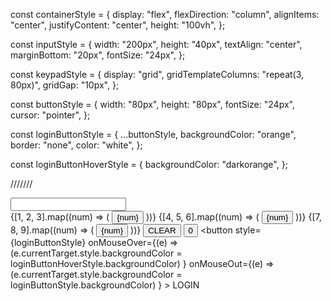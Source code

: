 const containerStyle = {
    display: "flex",
    flexDirection: "column",
    alignItems: "center",
    justifyContent: "center",
    height: "100vh",
  };

  const inputStyle = {
    width: "200px",
    height: "40px",
    textAlign: "center",
    marginBottom: "20px",
    fontSize: "24px",
  };

  const keypadStyle = {
    display: "grid",
    gridTemplateColumns: "repeat(3, 80px)",
    gridGap: "10px",
  };

  const buttonStyle = {
    width: "80px",
    height: "80px",
    fontSize: "24px",
    cursor: "pointer",
  };

  const loginButtonStyle = {
    ...buttonStyle,
    backgroundColor: "orange",
    border: "none",
    color: "white",
  };

  const loginButtonHoverStyle = {
    backgroundColor: "darkorange",
  };

///////
    <div style={containerStyle}>
      <input type="password" readOnly style={inputStyle} />
      <div style={keypadStyle}>
        {[1, 2, 3].map((num) => (
          <button key={num} style={buttonStyle}>
            {num}
          </button>
        ))}
        {[4, 5, 6].map((num) => (
          <button key={num} style={buttonStyle}>
            {num}
          </button>
        ))}
        {[7, 8, 9].map((num) => (
          <button key={num} style={buttonStyle}>
            {num}
          </button>
        ))}
        <button style={buttonStyle}>CLEAR</button>
        <button style={buttonStyle}>0</button>
        <button
          style={loginButtonStyle}
          onMouseOver={(e) =>
            (e.currentTarget.style.backgroundColor =
              loginButtonHoverStyle.backgroundColor)
          }
          onMouseOut={(e) =>
            (e.currentTarget.style.backgroundColor =
              loginButtonStyle.backgroundColor)
          }
        >
          LOGIN
        </button>
      </div>
    </div>

